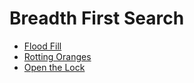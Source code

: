 # Breadth First Search

- [Flood Fill](https://github.com/369geofreeman/machine-learning-algorithms-and-data-structures/tree/main/Data-Structures/searching/breadth-first-search/O1_matrix.py)
- [Rotting Oranges](https://github.com/369geofreeman/machine-learning-algorithms-and-data-structures/tree/main/Data-Structures/searching/breadth-first-search/rotting_oranges.py)
- [Open the Lock](https://github.com/369geofreeman/machine-learning-algorithms-and-data-structures/tree/main/Data-Structures/searching/breadth-first-search/open_lock.py)

